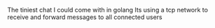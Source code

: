 The tiniest chat I could come with in golang
Its using a tcp network to receive and forward messages to all connected users
